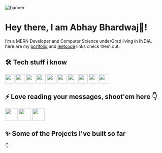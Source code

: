![banner](./assets/banner.png)

# Hey there, I am Abhay Bhardwaj👋!

I’m a MERN Developer and Computer Science underGrad living in INDIA.
here are my [portfolio](https://iamabhay.vercel.app/) and [leetcode](https://leetcode.com/iamabhay17/) links check them out.

## 🛠 Tech stuff i know 

<img align="center" height="30" src="https://img.icons8.com/color/144/000000/javascript.png"/>

<img align="center" height="30" src="https://img.icons8.com/ultraviolet/480/000000/react.png"/>
<img align="center" height="30" src="https://img.icons8.com/color/48/000000/redux.png"/>
<img align="center" height="30" src="https://img.icons8.com/color/48/000000/mongodb.png"/>
<img align="center" height="30" src="https://user-images.githubusercontent.com/69760792/121766706-a67ec180-cb71-11eb-923d-69fc323bafa4.png"/>
<img align="center" height="30" src="https://img.icons8.com/color/144/000000/html-5.png"/>
<img align="center" height="30" src="https://img.icons8.com/color/144/000000/css3.png"/>
<img  align="center" height="30" src="https://img.icons8.com/color/48/000000/sass.png"/>
<img align="center" height="30" src="https://img.icons8.com/color/48/000000/figma--v1.png"/>
<img align="center" height="30" src="https://img.icons8.com/color/48/000000/java-web-token.png"/>

## :zap: Love reading your messages, shoot'em here :point_down:
[<img align="center" height="40" src="https://img.icons8.com/color/144/000000/linkedin.png"/>](https://www.linkedin.com/in/abhay-bhardwaj-146250181/)
[<img align="center" height="40" src="https://img.icons8.com/fluent/144/000000/twitter.png"/>](https://twitter.com/iamabhay2001?s=08)
[<img align="center" height="40" src="https://img.icons8.com/fluent/144/000000/instagram-new.png"/>](https://www.instagram.com/_iamabhay17/)

## :sparkles: Some of the Projects I've built so far
:point_down:
